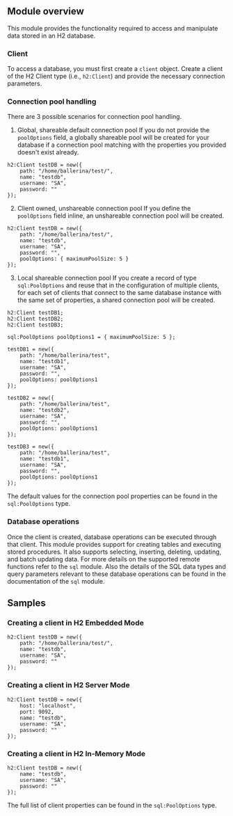 ## Module overview

This module provides the functionality required to access and manipulate data stored in an H2 database. 

### Client

To access a database, you must first create a `client` object. Create a client of the H2 Client type (i.e., `h2:Client`)
and provide the necessary connection parameters.

### Connection pool handling

There are 3 possible scenarios for connection pool handling.

1. Global, shareable default connection pool
If you do not provide the `poolOptions` field, a globally shareable pool will be created for your database if a
connection pool matching with the properties you provided doesn't exist already.

```ballerina
h2:Client testDB = new({
    path: "/home/ballerina/test/",
    name: "testdb",
    username: "SA",
    password: ""
});
```

2. Client owned, unshareable connection pool
If you define the `poolOptions` field inline, an unshareable connection pool will be created.

```ballerina
h2:Client testDB = new({
    path: "/home/ballerina/test/",
    name: "testdb",
    username: "SA",
    password: "",
    poolOptions: { maximumPoolSize: 5 }
});
```

3. Local shareable connection pool
If you create a record of type `sql:PoolOptions` and reuse that in the configuration of multiple clients, for each
set of clients that connect to the same database instance with the same set of properties, a shared connection pool
will be created.

```ballerina
h2:Client testDB1;
h2:Client testDB2;
h2:Client testDB3;

sql:PoolOptions poolOptions1 = { maximumPoolSize: 5 };

testDB1 = new({
    path: "/home/ballerina/test",
    name: "testdb1",
    username: "SA",
    password: "",
    poolOptions: poolOptions1
});

testDB2 = new({
    path: "/home/ballerina/test",
    name: "testdb2",
    username: "SA",
    password: "",
    poolOptions: poolOptions1
});

testDB3 = new({
    path: "/home/ballerina/test",
    name: "testdb1",
    username: "SA",
    password: "",
    poolOptions: poolOptions1
});
```

The default values for the connection pool properties can be found in the `sql:PoolOptions` type.

### Database operations

Once the client is created, database operations can be executed through that client. This module provides support for
creating tables and executing stored procedures. It also supports selecting, inserting, deleting, updating, and batch
updating data. For more details on the supported remote functions refer to the `sql` module. Also the details of the
SQL data types and query parameters relevant to these database operations can be found in the documentation of the
`sql` module.

## Samples

### Creating a client in H2 Embedded Mode

```ballerina
h2:Client testDB = new({
    path: "/home/ballerina/test/",
    name: "testdb",
    username: "SA",
    password: ""
});
```

### Creating a client in H2 Server Mode

```ballerina
h2:Client testDB = new({
    host: "localhost",
    port: 9092,
    name: "testdb",
    username: "SA",
    password: ""
});
```

### Creating a client in H2 In-Memory Mode

```ballerina
h2:Client testDB = new({
    name: "testdb",
    username: "SA",
    password: ""
});
```

The full list of client properties can be found in the `sql:PoolOptions` type.
